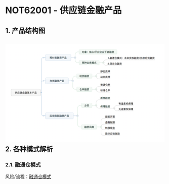 # NOT62001 - 供应链金融产品

## 1. 产品结构图

## ![](/assets/62001/001.png)2. 各种模式解析

### 2.1. 融通仓模式

风险/流程：[融通仓模式](/reference/nodes/62supply-chain-finance/not62001-gong-ying-lian-jin-rong-chan-pin/rong-tong-cang-mo-shi.md)





